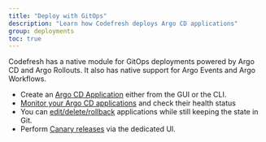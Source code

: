 ```yaml
---
title: "Deploy with GitOps"
description: "Learn how Codefresh deploys Argo CD applications"
group: deployments
toc: true
---
```


Codefresh has a native module for GitOps deployments powered by Argo CD and Argo Rollouts. It also has native support for Argo Events and Argo Workflows.

* Create an [Argo CD Application]({{site.baseurl}}/docs/deployments/gitops/create-application/) either from the GUI or the CLI.
* [Monitor your Argo CD applications]({{site.baseurl}}/docs/deployments/gitops/applications-dashboard/) and check their health status
* You can [edit/delete/rollback]({{site.baseurl}}/docs/deployments/gitops/manage-application/) applications while still keeping the state in Git.
* Perform [Canary releases]({{site.baseurl}}/docs/deployments/gitops/install-argo-rollouts/) via the dedicated UI.





